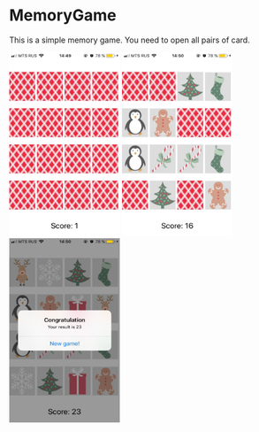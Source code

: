 # MemoryGame

This is a simple memory game. You need to open all pairs of card.

<img src="start.jpg" width="200" height="333">   
<img src="process.jpg" width="200" height="333">       
<img src="end.jpg" width="200" height="333">

